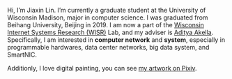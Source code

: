 Hi, I’m Jiaxin Lin. I’m currently a graduate student at the University of Wisconsin Madison, major in computer science. I was graduated from Beihang University, Beijing in 2019. I am now a part of the [Wisconsin Internet Systems Research (WISR)](http://wisr.cs.wisc.edu/) Lab, and my adviser is [Aditya Akella](http://pages.cs.wisc.edu/~akella/). Specifically, I am interested in **computer network** and **system**, especially in programmable hardwares, data center networks, big data system, and SmartNIC.

Additionly, I love digital painting, you can see [my artwork on Pixiv](#section-artwork).